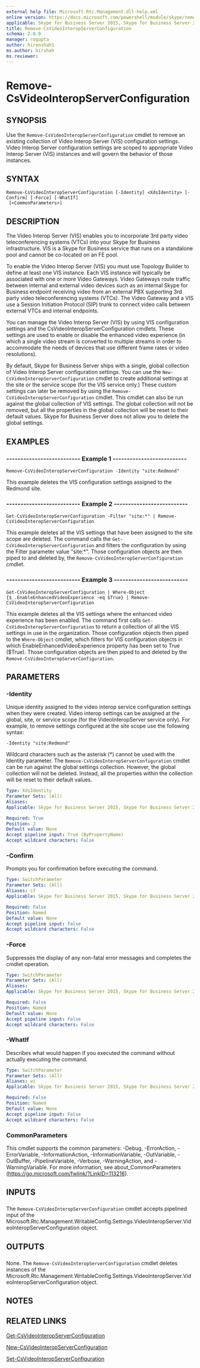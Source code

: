 ```yaml
---
external help file: Microsoft.Rtc.Management.dll-help.xml
online version: https://docs.microsoft.com/powershell/module/skype/remove-csvideointeropserverconfiguration
applicable: Skype for Business Server 2015, Skype for Business Server 2019
title: Remove-CsVideoInteropServerConfiguration
schema: 2.0.0
manager: rogupta
author: hirenshah1
ms.author: hirshah
ms.reviewer:
---
```


# Remove-CsVideoInteropServerConfiguration

## SYNOPSIS
Use the `Remove-CsVideoInteropServerConfiguration` cmdlet to remove an existing collection of Video Interop Server (VIS) configuration settings.
Video Interop Server configuration settings are scoped to appropriate Video Interop Server (VIS) instances and will govern the behavior of those instances.

## SYNTAX

```
Remove-CsVideoInteropServerConfiguration [-Identity] <XdsIdentity> [-Confirm] [-Force] [-WhatIf]
 [<CommonParameters>]
```

## DESCRIPTION
The Video Interop Server (VIS) enables you to incorporate 3rd party video teleconferencing systems (VTCs) into your Skype for Business infrastructure.
VIS is a Skype for Business service that runs on a standalone pool and cannot be co-located on an FE pool.

To enable the Video Interop Server (VIS) you must use Topology Builder to define at least one VIS instance.
Each VIS instance will typically be associated with one or more Video Gateways.
Video Gateways route traffic between internal and external video devices such as an internal Skype for Business endpoint receiving video from an external PBX supporting 3rd party video teleconferencing systems (VTCs).
The Video Gateway and a VIS use a Session Initiation Protocol (SIP) trunk to connect video calls between external VTCs and internal endpoints.

You can manage the Video Interop Server (VIS) by using VIS configuration settings and the CsVideoInteropServerConfiguration cmdlets.
These settings are used to enable or disable the enhanced video experience (in which a single video stream is converted to multiple streams in order to accommodate the needs of devices that use different frame rates or video resolutions).

By default, Skype for Business Server ships with a single, global collection of Video Interop Server configuration settings.
You can use the `New-CsVideoInteropServerConfiguration` cmdlet to create additional settings at the site or the service scope (for the VIS service only.) These custom settings can later be removed by using the `Remove-CsVideoInteropServerConfiguration` cmdlet.
This cmdlet can also be run against the global collection of VIS settings.
The global collection will not be removed, but all the properties in the global collection will be reset to their default values.
Skype for Business Server does not allow you to delete the global settings.

## EXAMPLES

### -------------------------- Example 1 --------------------------
```
Remove-CsVideoInteropServerConfiguration -Identity "site:Redmond"
```

This example deletes the VIS configuration settings assigned to the Redmond site.


### -------------------------- Example 2 --------------------------
```
Get-CsVideoInteropServerConfiguration -Filter "site:*" | Remove-CsVideoInteropServerConfiguration
```

This example deletes all the VIS settings that have been assigned to the site scope are deleted.
The command calls the `Get-CsVideoInteropServerConfiguration` and filters the configuration by using the Filter parameter value "site:*".
Those configuration objects are then piped to and deleted by, the `Remove-CsVideoInteropServerConfiguration` cmdlet.


### -------------------------- Example 3 --------------------------
```
Get-CsVideoInteropServerConfiguration | Where-Object {$_.EnableEnhancedVideoExperience -eq $True} | Remove-CsVideoInteropServerConfiguration
```

This example deletes all the VIS settings where the enhanced video experience has been enabled.
The command first calls `Get-CsVideoInteropServerConfiguration` to return a collection of all the VIS settings in use in the organization.
Those configuration objects then piped to the `Where-Object` cmdlet, which filters for VIS configuration objects in which EnableEnhancedVideoExperience property has been set to True ($True).
Those configuration objects are then piped to and deleted by the `Remove-CsVideoInteropServerConfiguration`.


## PARAMETERS

### -Identity
Unique identity assigned to the video interop service configuration settings when they were created.
Video interop settings can be assigned at the global, site, or service scope (for the VideoInteropServer service only).
For example, to remove settings configured at the site scope use the following syntax:

`-Identity "site:Redmond"`

Wildcard characters such as the asterisk (*) cannot be used with the Identity parameter.
The `Remove-CsVideoInteropServerConfiguration` cmdlet can be run against the global settings collection.
However, the global collection will not be deleted.
Instead, all the properties within the collection will be reset to their default values.

```yaml
Type: XdsIdentity
Parameter Sets: (All)
Aliases: 
Applicable: Skype for Business Server 2015, Skype for Business Server 2019

Required: True
Position: 2
Default value: None
Accept pipeline input: True (ByPropertyName)
Accept wildcard characters: False
```

### -Confirm
Prompts you for confirmation before executing the command.

```yaml
Type: SwitchParameter
Parameter Sets: (All)
Aliases: cf
Applicable: Skype for Business Server 2015, Skype for Business Server 2019

Required: False
Position: Named
Default value: None
Accept pipeline input: False
Accept wildcard characters: False
```

### -Force
Suppresses the display of any non-fatal error messages and completes the cmdlet operation.

```yaml
Type: SwitchParameter
Parameter Sets: (All)
Aliases: 
Applicable: Skype for Business Server 2015, Skype for Business Server 2019

Required: False
Position: Named
Default value: None
Accept pipeline input: False
Accept wildcard characters: False
```

### -WhatIf
Describes what would happen if you executed the command without actually executing the command.

```yaml
Type: SwitchParameter
Parameter Sets: (All)
Aliases: wi
Applicable: Skype for Business Server 2015, Skype for Business Server 2019

Required: False
Position: Named
Default value: None
Accept pipeline input: False
Accept wildcard characters: False
```

### CommonParameters
This cmdlet supports the common parameters: -Debug, -ErrorAction, -ErrorVariable, -InformationAction, -InformationVariable, -OutVariable, -OutBuffer, -PipelineVariable, -Verbose, -WarningAction, and -WarningVariable. For more information, see about_CommonParameters (https://go.microsoft.com/fwlink/?LinkID=113216).

## INPUTS

###  
The `Remove-CsVideoInteropServerConfiguration` cmdlet accepts pipelined input of the Microsoft.Rtc.Management.WritableConfig.Settings.VideoInteropServer.VideoInteropServerConfiguration object.

## OUTPUTS

###  
None.
The `Remove-CsVideoInteropServerConfiguration` cmdlet deletes instances of the Microsoft.Rtc.Management.WritableConfig.Settings.VideoInteropServer.VideoInteropServerConfiguration object.

## NOTES

## RELATED LINKS

[Get-CsVideoInteropServerConfiguration](Get-CsVideoInteropServerConfiguration.md)

[New-CsVideoInteropServerConfiguration](New-CsVideoInteropServerConfiguration.md)

[Set-CsVideoInteropServerConfiguration](Set-CsVideoInteropServerConfiguration.md)

